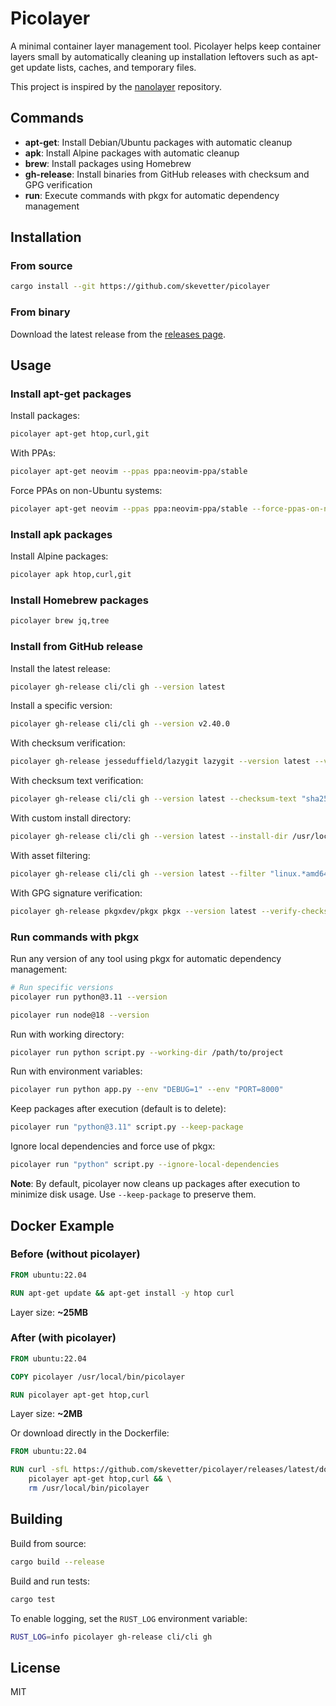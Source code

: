 # Picolayer

A minimal container layer management tool. Picolayer helps keep container layers small by automatically cleaning up installation leftovers such as apt-get update lists, caches, and temporary files.

This project is inspired by the [nanolayer](https://github.com/devcontainers-extra/nanolayer) repository.

## Commands

- **apt-get**: Install Debian/Ubuntu packages with automatic cleanup
- **apk**: Install Alpine packages with automatic cleanup
- **brew**: Install packages using Homebrew
- **gh-release**: Install binaries from GitHub releases with checksum and GPG verification
- **run**: Execute commands with pkgx for automatic dependency management

## Installation

### From source

```bash
cargo install --git https://github.com/skevetter/picolayer
```

### From binary

Download the latest release from the [releases page](https://github.com/skevetter/picolayer/releases).

## Usage

### Install apt-get packages

Install packages:

```bash
picolayer apt-get htop,curl,git
```

With PPAs:

```bash
picolayer apt-get neovim --ppas ppa:neovim-ppa/stable
```

Force PPAs on non-Ubuntu systems:

```bash
picolayer apt-get neovim --ppas ppa:neovim-ppa/stable --force-ppas-on-non-ubuntu
```

### Install apk packages

Install Alpine packages:

```bash
picolayer apk htop,curl,git
```

### Install Homebrew packages

```bash
picolayer brew jq,tree
```

### Install from GitHub release

Install the latest release:

```bash
picolayer gh-release cli/cli gh --version latest
```

Install a specific version:

```bash
picolayer gh-release cli/cli gh --version v2.40.0
```

With checksum verification:

```bash
picolayer gh-release jesseduffield/lazygit lazygit --version latest --verify-checksum
```

With checksum text verification:

```bash
picolayer gh-release cli/cli gh --version latest --checksum-text "sha256:5d3d3c60ffcf601f964bb4060a4234f9a96a3b09a7cdf67d1e61ae88efcd48f4"
```

With custom install directory:

```bash
picolayer gh-release cli/cli gh --version latest --install-dir /usr/local/bin
```

With asset filtering:

```bash
picolayer gh-release cli/cli gh --version latest --filter "linux.*amd64"
```

With GPG signature verification:

```bash
picolayer gh-release pkgxdev/pkgx pkgx --version latest --verify-checksum --gpg-key /path/to/public-key.asc
```

### Run commands with pkgx

Run any version of any tool using pkgx for automatic dependency management:

```bash
# Run specific versions
picolayer run python@3.11 --version

picolayer run node@18 --version
```

Run with working directory:

```bash
picolayer run python script.py --working-dir /path/to/project
```

Run with environment variables:

```bash
picolayer run python app.py --env "DEBUG=1" --env "PORT=8000"
```

Keep packages after execution (default is to delete):

```bash
picolayer run "python@3.11" script.py --keep-package
```

Ignore local dependencies and force use of pkgx:

```bash
picolayer run "python" script.py --ignore-local-dependencies
```

**Note**: By default, picolayer now cleans up packages after execution to minimize disk usage. Use `--keep-package` to preserve them.

## Docker Example

### Before (without picolayer)

```dockerfile
FROM ubuntu:22.04

RUN apt-get update && apt-get install -y htop curl
```

Layer size: **~25MB**

### After (with picolayer)

```dockerfile
FROM ubuntu:22.04

COPY picolayer /usr/local/bin/picolayer

RUN picolayer apt-get htop,curl
```

Layer size: **~2MB**

Or download directly in the Dockerfile:

```dockerfile
FROM ubuntu:22.04

RUN curl -sfL https://github.com/skevetter/picolayer/releases/latest/download/picolayer-x86_64-unknown-linux-gnu.tar.gz | tar xz -C /usr/local/bin && \
    picolayer apt-get htop,curl && \
    rm /usr/local/bin/picolayer
```

## Building

Build from source:

```bash
cargo build --release
```

Build and run tests:

```bash
cargo test
```

To enable logging, set the `RUST_LOG` environment variable:

```bash
RUST_LOG=info picolayer gh-release cli/cli gh
```

## License

MIT
